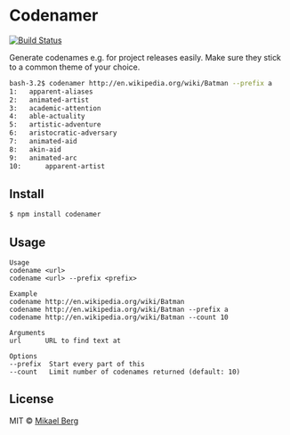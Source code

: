 # Codenamer

[![Build Status](https://travis-ci.org/mikberg/codenamer.svg?branch=master)](https://travis-ci.org/mikberg/codenamer)

Generate codenames e.g. for project releases easily. Make sure they stick to a
common theme of your choice.

```sh
bash-3.2$ codenamer http://en.wikipedia.org/wiki/Batman --prefix a
1: 	 apparent-aliases
2: 	 animated-artist
3: 	 academic-attention
4: 	 able-actuality
5: 	 artistic-adventure
6: 	 aristocratic-adversary
7: 	 animated-aid
8: 	 akin-aid
9: 	 animated-arc
10: 	 apparent-artist
```

## Install

```sh
$ npm install codenamer
```

## Usage

```
Usage
codename <url>
codename <url> --prefix <prefix>

Example
codename http://en.wikipedia.org/wiki/Batman
codename http://en.wikipedia.org/wiki/Batman --prefix a
codename http://en.wikipedia.org/wiki/Batman --count 10

Arguments
url      URL to find text at

Options
--prefix  Start every part of this
--count   Limit number of codenames returned (default: 10)
```

## License
MIT © [Mikael Berg](https://github.com/mikberg)
